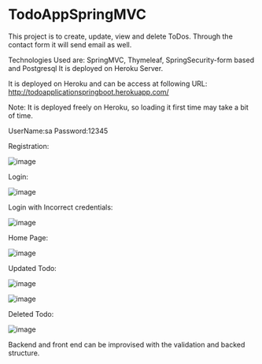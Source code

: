 # TodoAppSpringMVC
This project is to create, update, view and delete ToDos. Through the contact form it will send email as well.

Technologies Used are:
SpringMVC, Thymeleaf, SpringSecurity-form based and Postgresql
It is deployed on Heroku Server.

It is deployed on Heroku and can be access at following URL:
http://todoapplicationspringboot.herokuapp.com/

Note: It is deployed freely on Heroku, so loading it first time may take a bit of time.

UserName:sa
Password:12345


Registration:

![image](https://user-images.githubusercontent.com/59464659/166929562-0c28fd29-e566-464a-8a5e-cedd608597ea.png)

Login:

![image](https://user-images.githubusercontent.com/59464659/166929639-c99d044f-97b0-43d3-a88c-f7e181d714ca.png)

Login with Incorrect credentials:

![image](https://user-images.githubusercontent.com/59464659/167926067-587ecec9-9831-4c72-aa91-3a8a81ac1a01.png)

Home Page:

![image](https://user-images.githubusercontent.com/59464659/167926916-ddf766bc-d88d-4386-84d1-8e30c31c1460.png)

Updated Todo:

![image](https://user-images.githubusercontent.com/59464659/167927092-7ff3974e-ba24-4a92-ab70-f7b206bfed94.png)

![image](https://user-images.githubusercontent.com/59464659/167927170-e5aea527-8c19-4378-a0be-9765cac4d357.png)

Deleted Todo:

![image](https://user-images.githubusercontent.com/59464659/167927241-0b6e9cbb-4a51-4ef2-bd22-382e0fa4e5a1.png)


Backend and front end can be improvised with the validation and backed structure. 
